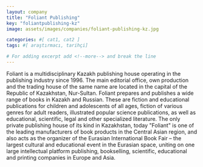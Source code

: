 ```yaml
---
layout: company
title: "Foliant Publishing"
key: "foliantpublishing-kz"
image: assets/images/companies/foliant-publishing-kz.jpg

categories: #[ cat1, cat2 ]
tags: #[ araştırmacı, tarihçi]

# For adding excerpt add <!--more--> and break the line
---
```

Foliant is a multidisciplinary Kazakh publishing house operating in the publishing industry since 1996. The main editorial office, own production and the trading house of the same name are located in the capital of the Republic of Kazakhstan, Nur-Sultan. 
Foliant prepares and publishes a wide range of books in Kazakh and Russian. These are fiction and educational publications for children and adolescents of all ages, fiction of various genres for adult readers, illustrated popular science publications, as well as educational, scientific, legal and other specialized literature. 
The only private publishing house of its kind in Kazakhstan, today "Foliant" is one of the leading manufacturers of book products in the Central Asian region, and also acts as the organizer of the Eurasian International Book Fair – the largest cultural and educational event in the Eurasian space, uniting on one large intellectual platform publishing, bookselling, scientific, educational and printing companies in Europe and Asia.
 
<!--more-->